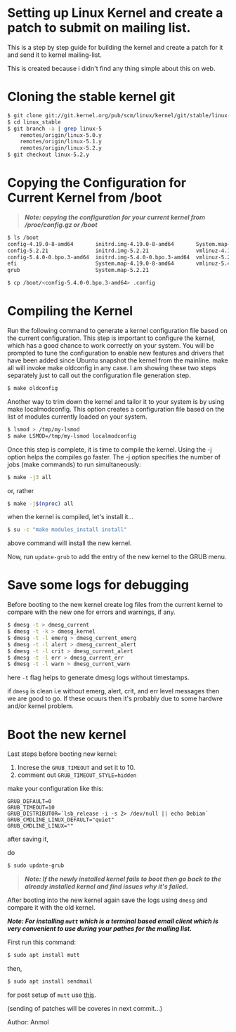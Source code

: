 # Setting up Linux Kernel and create a patch to submit on mailing list. 

This is a step by step guide for building the kernel and create a patch for it and send it to kernel mailing-list. 

This is created because i didn't find any thing simple about this on web.


# Cloning the stable kernel git

```sh
$ git clone git://git.kernel.org/pub/scm/linux/kernel/git/stable/linux-stable.git linux_stable
$ cd linux_stable
$ git branch -a | grep linux-5
    remotes/origin/linux-5.0.y
    remotes/origin/linux-5.1.y
    remotes/origin/linux-5.2.y
​$ git checkout linux-5.2.y
```


# Copying the Configuration for Current Kernel from /boot

> ***Note: copying the configuration for your current kernel from /proc/config.gz or /boot***

```sh
$ ls /boot
config-4.19.0-8-amd64       initrd.img-4.19.0-8-amd64       System.map-5.4.0-0.bpo.3-amd64
config-5.2.21               initrd.img-5.2.21               vmlinuz-4.19.0-8-amd64
config-5.4.0-0.bpo.3-amd64  initrd.img-5.4.0-0.bpo.3-amd64  vmlinuz-5.2.21
efi                         System.map-4.19.0-8-amd64       vmlinuz-5.4.0-0.bpo.3-amd64
grub                        System.map-5.2.21

$ cp /boot/<config-5.4.0-0.bpo.3-amd64> .config

```

# Compiling the Kernel

Run the following command to generate a kernel configuration file based on the current configuration. This step is important to configure the kernel, which has a good chance to work correctly on your system. You will be prompted to tune the configuration to enable new features and drivers that have been added since Ubuntu snapshot the kernel from the mainline. make all will invoke make oldconfig in any case. I am showing these two steps separately just to call out the configuration file generation step.

```sh
$ make oldconfig
```

Another way to trim down the kernel and tailor it to your system is by using make localmodconfig. This option creates a configuration file based on the list of modules currently loaded on your system.

```sh
$ lsmod > /tmp/my-lsmod
$ make LSMOD=/tmp/my-lsmod localmodconfig
```

Once this step is complete, it is time to compile the kernel. Using the -j option helps the compiles go faster. The -j option specifies the number of jobs (make commands) to run simultaneously:

```sh
$ make -j3 all
```
or, rather 
```sh
$ make -j$(nproc) all
```

when the kernel is compiled, let's install it...

```sh
$ su -c "make modules_install install"
```

above command will install the new kernel.

Now, run `update-grub` to add the entry of the new kernel to the GRUB menu.

# Save some logs for debugging

Before booting to the new kernel create log files from the current kernel to compare with the new one for errors and warnings, if any.

```sh
$ dmesg -t > dmesg_current
$ dmesg -t -k > dmesg_kernel
$ dmesg -t -l emerg > dmesg_current_emerg
$ dmesg -t -l alert > dmesg_current_alert
$ dmesg -t -l crit > dmesg_current_alert
$ dmesg -t -l err > dmesg_current_err
$ dmesg -t -l warn > dmesg_current_warn

```
here `-t` flag helps to generate dmesg logs without timestamps.

if `dmesg` is clean i.e without emerg, alert, crit, and err level messages then we are good to go. If these ocuurs then it's probably due to some hardwre and/or kernel problem.

# Boot the new kernel

Last steps before booting new kernel:

1) Increse the `GRUB_TIMEOUT` and set it to 10.
2) comment out `GRUB_TIMEOUT_STYLE=hidden`

make your configuration like this:

```
GRUB_DEFAULT=0
GRUB_TIMEOUT=10
GRUB_DISTRIBUTOR=`lsb_release -i -s 2> /dev/null || echo Debian`
GRUB_CMDLINE_LINUX_DEFAULT="quiet"
GRUB_CMDLINE_LINUX=""
```
after saving it,

do

```sh
$ sudo update-grub
```

> ***Note: If the newly installed kernel fails to boot then go back to the already installed kernel and find issues why it's failed.***

After booting into the new kernel again save the logs using `dmesg` and compare it with the old kernel.


***Note: For installing `mutt` which is a terminal based email client which is very convenient to use during your pathes for the mailing list.***

First run this command:
```sh
$ sudo apt install mutt
```
then,
```sh
$ sudo apt install sendmail 
```
for post setup  of `mutt` use  [this](https://www.ghacks.net/2019/11/23/mutt-is-a-command-line-email-app-for-linux-and-heres-how-to-set-it-up/).





(sending of patches will be coveres in next commit...)


Author: Anmol
